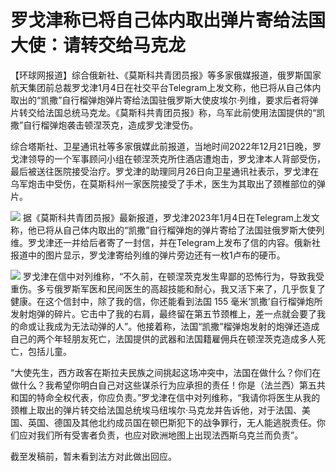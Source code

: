 # 罗戈津称已将自己体内取出弹片寄给法国大使：请转交给马克龙

【环球网报道】综合俄新社、《莫斯科共青团员报》等多家俄媒报道，俄罗斯国家航天集团前总裁罗戈津1月4日在社交平台Telegram上发文称，他已将从自己体内取出的“凯撒”自行榴弹炮弹片寄给法国驻俄罗斯大使皮埃尔·列维，要求后者将弹片转交给法国总统马克龙。《莫斯科共青团员报》称，乌军此前使用法国提供的“凯撒”自行榴弹炮袭击顿涅茨克，造成罗戈津受伤。

综合塔斯社、卫星通讯社等多家俄媒此前报道，当地时间2022年12月21日晚，罗戈津领导的一个军事顾问小组在顿涅茨克所住酒店遭炮击，罗戈津本人背部受伤，最后被送往医院接受治疗。罗戈津的助理同月26日向卫星通讯社表示，罗戈津在乌军炮击中受伤，在莫斯科州一家医院接受了手术，医生为其取出了颈椎部位的弹片。

![](https://inews.gtimg.com/newsapp_bt/0/15593668652/1000)
据《莫斯科共青团员报》最新报道，罗戈津2023年1月4日在Telegram上发文称，他已将从自己体内取出的“凯撒”自行榴弹炮的弹片寄给了法国驻俄罗斯大使列维。罗戈津还一并给后者寄了一封信，并在Telegram上发布了信的内容。俄新社报道中的图片显示，罗戈津寄给列维的弹片旁边还有一枚1卢布的硬币。

![](https://inews.gtimg.com/newsapp_bt/0/15593668662/1000)
罗戈津在信中对列维称，“不久前，在顿涅茨克发生卑鄙的恐怖行为，导致我受重伤。多亏俄罗斯军医和民间医生的高超技能和耐心，我又活下来了，几乎恢复了健康。在这个信封中，除了我的信，你还能看到法国
155
毫米‘凯撒’自行榴弹炮所发射炮弹的碎片。它击中了我的右肩，最终留在第五节颈椎上，差一点就会要了我的命或让我成为无法动弹的人”。他接着称，法国“凯撒”榴弹炮发射的炮弹还造成自己的两个年轻朋友死亡，法国提供的武器和法国籍雇佣兵在顿涅茨克造成多人死亡，包括儿童。

“大使先生，西方政客在斯拉夫民族之间挑起这场冲突中，法国在做什么？你们在做什么？我希望你明白自己对这些谋杀行为应承担的责任！你是（法兰西）第五共和国的特命全权代表，你应负责。”罗戈津在信中对列维称，“我请你将医生从我的颈椎上取出的弹片转交给法国总统埃马纽埃尔·马克龙并告诉他，对于法国、美国、英国、德国及其他北约成员国在顿巴斯犯下的战争罪行，无人能逃脱责任。你们应对我们所有受害者负责，也应对欧洲地图上出现法西斯乌克兰而负责”。

截至发稿前，暂未看到法方对此做出回应。

